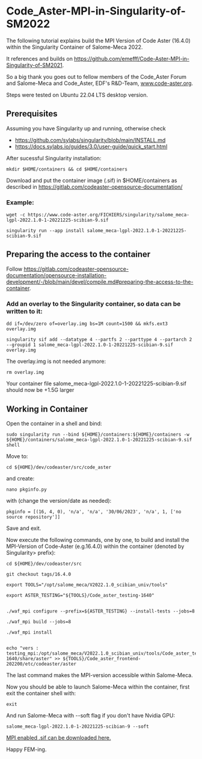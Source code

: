 # Code_Aster-MPI-in-Singularity-of-SM2022
The following tutorial explains build the MPI Version of Code Aster (16.4.0) within the Singularity Container of Salome-Meca 2022.

It references and builds on https://github.com/emefff/Code-Aster-MPI-in-Singularity-of-SM2021.

So a big thank you goes out to fellow members of the Code_Aster Forum and Salome-Meca and Code_Aster, EDF's R&D-Team, www.code-aster.org.

Steps were tested on Ubuntu 22.04 LTS desktop version.


## Prerequisites
Assuming you have Singularity up and running, otherwise check
- https://github.com/sylabs/singularity/blob/main/INSTALL.md 
- https://docs.sylabs.io/guides/3.0/user-guide/quick_start.html

After sucessful Singularity installation:
```
mkdir $HOME/containers && cd $HOME/containers
```

Download and put the container image (.sif) in $HOME/containers as described in https://gitlab.com/codeaster-opensource-documentation/

### Example:
```
wget -c https://www.code-aster.org/FICHIERS/singularity/salome_meca-lgpl-2022.1.0-1-20221225-scibian-9.sif

singularity run --app install salome_meca-lgpl-2022.1.0-1-20221225-scibian-9.sif
```

## Preparing the access to the container

Follow https://gitlab.com/codeaster-opensource-documentation/opensource-installation-development/-/blob/main/devel/compile.md#preparing-the-access-to-the-container.

### Add an overlay to the Singularity container, so data can be written to it:
```
dd if=/dev/zero of=overlay.img bs=1M count=1500 && mkfs.ext3 overlay.img

singularity sif add --datatype 4 --partfs 2 --parttype 4 --partarch 2 --groupid 1 salome_meca-lgpl-2022.1.0-1-20221225-scibian-9.sif overlay.img
```

The overlay.img is not needed anymore: 
```
rm overlay.img
```
Your container file salome_meca-lgpl-2022.1.0-1-20221225-scibian-9.sif should now be +1.5G larger

## Working in Container 
Open the container in a shell and bind:
```
sudo singularity run --bind ${HOME}/containers:${HOME}/containers -w ${HOME}/containers/salome_meca-lgpl-2022.1.0-1-20221225-scibian-9.sif shell
```
Move to:
```
cd ${HOME}/dev/codeaster/src/code_aster
```
and create:
```
nano pkginfo.py
```
with (change the version/date as needed):
```
pkginfo = [(16, 4, 0), 'n/a', 'n/a', '30/06/2023', 'n/a', 1, ['no source repository']]
```
Save and exit.

Now execute the following commands, one by one, to build and install the MPI-Version of Code-Aster (e.g.16.4.0) within the container (denoted by Singularity> prefix):
```
cd ${HOME}/dev/codeaster/src

git checkout tags/16.4.0

export TOOLS="/opt/salome_meca/V2022.1.0_scibian_univ/tools"

export ASTER_TESTING="${TOOLS}/Code_aster_testing-1640"


./waf_mpi configure --prefix=${ASTER_TESTING} --install-tests --jobs=8

./waf_mpi build --jobs=8

./waf_mpi install


echo "vers : testing_mpi:/opt/salome_meca/V2022.1.0_scibian_univ/tools/Code_aster_testing-1640/share/aster" >> ${TOOLS}/Code_aster_frontend-202200/etc/codeaster/aster
```
The last command makes the MPI-version accessible within Salome-Meca. 

Now you should be able to launch Salome-Meca within the container, first exit the container shell with:
```
exit
```
And run Salome-Meca with --soft flag if you don't have Nvidia GPU:
```
salome_meca-lgpl-2022.1.0-1-20221225-scibian-9 --soft
```
[MPI enabled .sif can be downloaded here.](https://1drv.ms/u/s!AroYvThRxDisq5oZTx3oz3uNCnmTTg?e=e7FYhp)

Happy FEM-ing.
